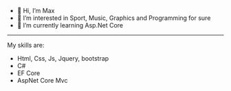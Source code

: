- 👋 Hi, I’m Max
- 👀 I’m interested in Sport, Music, Graphics and Programming for sure
- 🌱 I’m currently learning Asp.Net Core

--------------------------------------------------------------------------

  My skills are:
- Html, Css, Js, Jquery, bootstrap
- C#
- EF Core
- AspNet Core Mvc
<!---
Maxvel62/Maxvel62 is a ✨ special ✨ repository because its `README.md` (this file) appears on your GitHub profile.
You can click the Preview link to take a look at your changes.
--->

